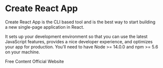 # Create React App

Create React App is the CLI based tool and is the best way to start building a new single-page application in React.

It sets up your development environment so that you can use the latest JavaScript features, provides a nice developer experience, and optimizes your app for production. You’ll need to have Node >= 14.0.0 and npm >= 5.6 on your machine.

<ResourceGroupTitle>Free Content</ResourceGroupTitle>
<BadgeLink colorScheme='blue' badgeText='Official Website' href='https://create-react-app.dev/docs/getting-started'>Official Website</BadgeLink>
